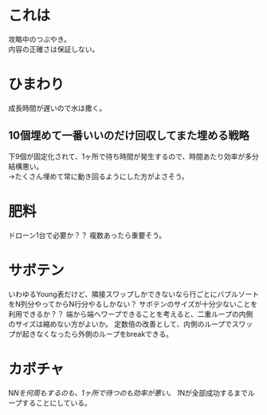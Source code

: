 # これは
攻略中のつぶやき。  
内容の正確さは保証しない。


# ひまわり
成長時間が遅いので水は撒く。
## 10個埋めて一番いいのだけ回収してまた埋める戦略
下9個が固定化されて、1ヶ所で待ち時間が発生するので、時間あたり効率が多分結構悪い。  
→たくさん埋めて常に動き回るようにした方がよさそう。



# 肥料
ドローン1台で必要か？？
複数あったら重要そう。


# サボテン
いわゆるYoung表だけど、隣接スワップしかできないなら行ごとにバブルソートをN列分やってからN行分やるしかない？
サボテンのサイズが十分少ないことを利用できるか？？
端から端へワープできることを考えると、二重ループの内側のサイズは縮めない方がよいか。
定数倍の改善として、内側のループでスワップが起きなくなったら外側のループをbreakできる。


# カボチャ
N*Nを何周もするのも、1ヶ所で待つのも効率が悪い。
1*Nが全部成功するまでループすることにしている。